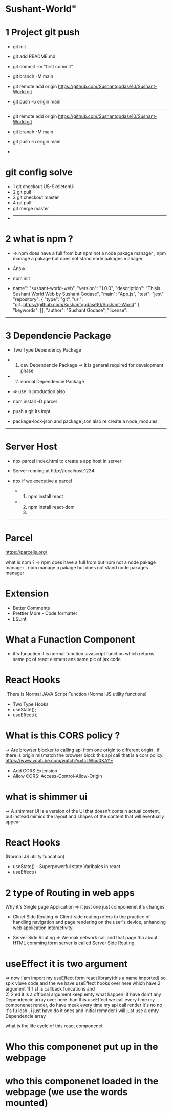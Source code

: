 
# Sushant-World" 
# 1 Project git push
- git init
- git add README.md
- git commit -m "first commit"
- git branch -M main
- git remote add origin https://github.com/Sushantgodase10/Sushant-World.git
- git push -u origin main

  ---------------------------------------

- git remote add origin https://github.com/Sushantgodase10/Sushant-World.git
- git branch -M main
- git push -u origin main
- 
# git config solve 
- 1  git checkout  US-SkeletonUI
- 2  git pull
- 3  git checkout master
- 4  git pull
- git merge master
-      
  ----------------------------------------
  
# 2 what is npm ?
- => npm does have a full from but npm  not a node pakage manager , npm manage a pakage but does not stand node  pakages manager

- Ans=> 

- npm init
- name": "sushant-world-web",
  "version": "1.0.0",
  "description": "Thisis Sushant World Web  by Sushant Godase",
  "main": "App.js",
    "test": "jest"
  "repository": {
    "type": "git",
    "url": "git+https://github.com/Sushantgodase10/Sushant-World"
  },
  "keywords": [],
  "author": "Sushant Godase",
  "license":

--------------------------------------------

# 3 Dependencie Package
- Two Type Dependency Package

- 1) dev Dependencie Package
=> it is general required for development phase 

- 2) normal Dependencie Package
- => use in production also

- npm install -D parcel 
 
- push a git its impt
 - package-lock-json  and package json also  re create a node_modules
   
----------------------------------------------

# Server Host

 - npx parcel index.html  to create a app host in server
  - Server running at http://localhost:1234

  - npx if we executive a parcel 
    - 1) npm install react     
    - 2) npm install react-dom
      3) 
------------------------------------------------

# Parcel
https://parceljs.org/

what is npm ?
=> npm does have a full from but npm  not a node pakage manager , npm manage a pakage but does not stand node  pakages manager

# Extension
- Better Comments
- Prettier More - Code formatter
- ESLint
# What a Funaction Component
- it's funaction it is normal function javascript function which returns same pc of react element ans same pic of jax code
# React Hooks
-There Is Normal JAVA Script Function
(Normal JS utility functions)
- Two Type Hooks
- useState();
- useEffect();

# What is this CORS policy ?
-> Are browser blocker to calling api from one origin to different origin , if there is origin mismatch the 
   browser block this api call that is a cors policy. 
https://www.youtube.com/watch?v=tcLW5d0KAYE

- Add CORS Extension
- Allow CORS: Access-Control-Allow-Origin
# what is shimmer ui
-> A shimmer UI is a version of the UI that doesn't contain actual content, but instead mimics the layout and 
   shapes of the content that will eventually appear

   # React Hooks
   (Normal JS utility funcation)

- useState() - Superpowerful state Varibales in react
- useEffect()

# 2 type of Routing in web apps
Why it's Single page Application
=> it just one just componenet it's changes
 
- Clinet Side Routing
=>  Client-side routing refers to the practice of handling navigation and page rendering on the user's device, enhancing web application interactivity.

- Server Side Routing
 => We mak  network call and that page tha about HTML comming form server is called Server Side Routing.

 # useEffect it is two argument

=> now i'am import my useEffect form react library(this a name imported) so spik vluve code,and the we have useEffect hooks over here which have 2 argument  1) 1 st is callback funcations and  
 2) 2 ed it is a offional argument  keep emty what happen .if have don't any Dependencie array over here than this useEffect we call every time my componenet render, 
 do have  meak every time my api call render it's no
 no it's fu lesh , i just have do it ones and initial remnder i will just use a emty Dependencie array 

 what is the life cycle of this react componenet

  # Who this componenet put up in the webpage 
  # who this componenet loaded in the webpage (we use the words mounted)